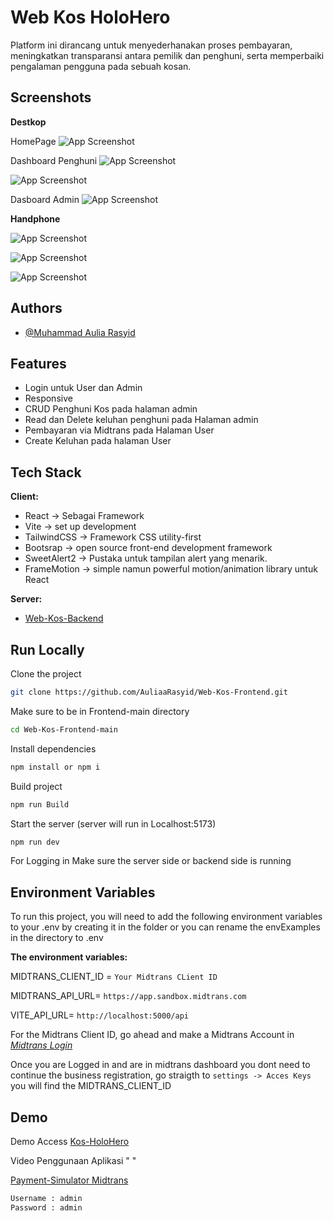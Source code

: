 
# Web Kos HoloHero

Platform ini dirancang untuk menyederhanakan proses pembayaran, meningkatkan transparansi antara pemilik dan penghuni, serta memperbaiki pengalaman pengguna pada sebuah kosan.


## Screenshots
**Destkop**

HomePage
![App Screenshot](https://i.imgur.com/6KO5WUP.jpeg)

Dashboard Penghuni
![App Screenshot](https://i.imgur.com/vAqUTOX.png)

![App Screenshot](https://i.imgur.com/Sxw4wiF.png)

Dasboard Admin
![App Screenshot](https://i.imgur.com/UT4xhTH.png)

**Handphone**

![App Screenshot](https://i.imgur.com/I5QzExs.png)

![App Screenshot](https://i.imgur.com/FtPdEr8.png)

![App Screenshot](https://i.imgur.com/JK6c90s.png)







## Authors

- [@Muhammad Aulia Rasyid](https://github.com/AuliaaRasyid)


## Features

- Login untuk User dan Admin
- Responsive
- CRUD Penghuni Kos pada halaman admin
- Read dan Delete keluhan penghuni pada Halaman admin
- Pembayaran via Midtrans pada Halaman User
- Create Keluhan pada halaman User



## Tech Stack

**Client:** 
- React -> Sebagai Framework
- Vite -> set up development
- TailwindCSS -> Framework CSS utility-first
- Bootsrap -> open source front-end development framework
- SweetAlert2 -> Pustaka untuk tampilan alert yang menarik.
- FrameMotion -> simple namun powerful motion/animation library untuk React

**Server:**
- [Web-Kos-Backend](https://github.com/AuliaaRasyid/web-kos-backend)

## Run Locally

Clone the project

```bash
git clone https://github.com/AuliaaRasyid/Web-Kos-Frontend.git
```

Make sure to be in Frontend-main directory

```bash
cd Web-Kos-Frontend-main
```

Install dependencies

```bash
npm install or npm i
```
Build project

```bash
npm run Build
```

Start the server (server will run in Localhost:5173)

```bash
npm run dev
```

For Logging in Make sure the server side or backend side is running


## Environment Variables

To run this project, you will need to add the following environment variables to your .env by creating it in the folder or you can rename the envExamples in the directory to .env


**The environment variables:**

MIDTRANS_CLIENT_ID = `Your Midtrans CLient ID`

MIDTRANS_API_URL= `https://app.sandbox.midtrans.com`

VITE_API_URL= `http://localhost:5000/api`


For the Midtrans Client ID, go ahead and make a Midtrans Account in *[Midtrans Login](https://dashboard.midtrans.com/login)*

Once you are Logged in and are in midtrans dashboard you dont need to continue the business registration, go straigth to 
`settings -> Acces Keys`
you will find the MIDTRANS_CLIENT_ID


## Demo

Demo Access
[Kos-HoloHero](https://web-kosann.vercel.app)

Video Penggunaan Aplikasi
" "

[Payment-Simulator Midtrans](https://simulator.sandbox.midtrans.com)

```bash
Username : admin
Password : admin
```
